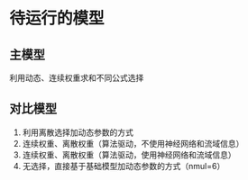 # 待运行的模型

## 主模型

利用动态、连续权重求和不同公式选择

## 对比模型

1. 利用离散选择加动态参数的方式
2. 连续权重、离散权重（算法驱动，不使用神经网络和流域信息）
3. 连续权重、离散权重（算法驱动，使用神经网络和流域信息）
4. 无选择，直接基于基础模型加动态参数的方式（nmul=6）